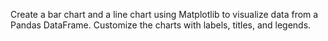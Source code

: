 Create a bar chart and a line chart using Matplotlib to visualize data from a Pandas DataFrame. Customize the charts with labels, titles, and legends.
